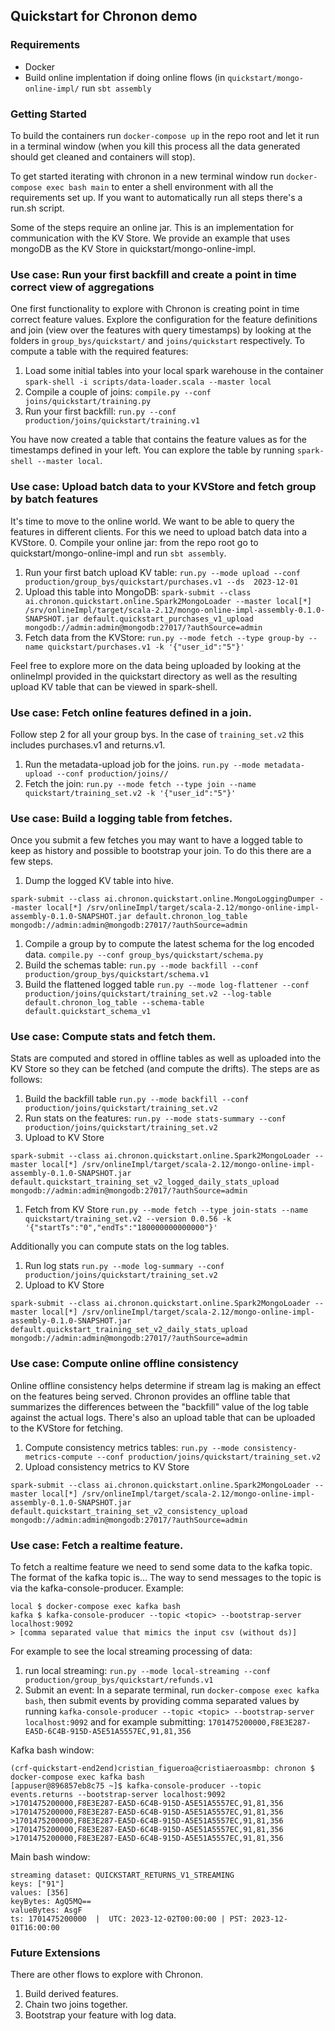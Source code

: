## Quickstart for Chronon demo


### Requirements

- Docker
- Build online implentation if doing online flows (in `quickstart/mongo-online-impl/` run `sbt assembly`

### Getting Started

To build the containers run `docker-compose up` in the repo root and let it run in a terminal window (when you kill this
process all the data generated should get cleaned and containers will stop).

To get started iterating with chronon in a new terminal window run `docker-compose exec bash main` to enter a shell environment with all the
requirements set up. If you want to automatically run all steps there's a run.sh script.

Some of the steps require an online jar. This is an implementation for communication with the KV Store. We provide an
example that uses mongoDB as the KV Store in quickstart/mongo-online-impl.


### Use case: Run your first backfill and create a point in time correct view of aggregations

One first functionality to explore with Chronon is creating point in time correct feature values. Explore the
configuration for the feature definitions and join (view over the features with query timestamps) by looking at the
folders in `group_bys/quickstart/` and `joins/quickstart` respectively. To compute a table with the required features:
1. Load some initial tables into your local spark warehouse in the container `spark-shell -i scripts/data-loader.scala
   --master local`
2. Compile a couple of joins: `compile.py --conf joins/quickstart/training.py`
3. Run your first backfill: `run.py --conf production/joins/quickstart/training.v1`

You have now created a table that contains the feature values as for the timestamps defined in your left.
You can explore the table by running `spark-shell --master local`.

### Use case: Upload batch data to your KVStore and fetch group by batch features

It's time to move to the online world. We want to be able to query the features in different clients. For this we need
to upload batch data into a KVStore.
0. Compile your online jar: from the repo root go to quickstart/mongo-online-impl and run `sbt assembly`.
1. Run your first batch upload KV table: `run.py --mode upload --conf production/group_bys/quickstart/purchases.v1 --ds  2023-12-01`
2. Upload this table into MongoDB: `spark-submit --class ai.chronon.quickstart.online.Spark2MongoLoader --master local[*] /srv/onlineImpl/target/scala-2.12/mongo-online-impl-assembly-0.1.0-SNAPSHOT.jar default.quickstart_purchases_v1_upload mongodb://admin:admin@mongodb:27017/?authSource=admin`
3. Fetch data from the KVStore: `run.py --mode fetch --type group-by --name quickstart/purchases.v1 -k '{"user_id":"5"}'`

Feel free to explore more on the data being uploaded by looking at the onlineImpl provided in the quickstart directory
as well as the resulting upload KV table that can be viewed in spark-shell.

### Use case: Fetch online features defined in a join.

Follow step 2 for all your group bys. In the case of `training_set.v2` this includes purchases.v1 and returns.v1.

1. Run the metadata-upload job for the joins. `run.py --mode metadata-upload --conf production/joins//`
2. Fetch the join: `run.py --mode fetch --type join --name quickstart/training_set.v2 -k '{"user_id":"5"}'`


### Use case: Build a logging table from fetches.

Once you submit a few fetches you may want to have a logged table to keep as history and possible to bootstrap your
join. To do this there are a few steps.

1. Dump the logged KV table into hive.
```
spark-submit --class ai.chronon.quickstart.online.MongoLoggingDumper --master local[*] /srv/onlineImpl/target/scala-2.12/mongo-online-impl-assembly-0.1.0-SNAPSHOT.jar default.chronon_log_table mongodb://admin:admin@mongodb:27017/?authSource=admin
```
1. Compile a group by to compute the latest schema for the log encoded data. `compile.py --conf group_bys/quickstart/schema.py`
1. Build the schemas table: `run.py --mode backfill --conf production/group_bys/quickstart/schema.v1`
1. Build the flattened logged table `run.py --mode log-flattener --conf production/joins/quickstart/training_set.v2 --log-table default.chronon_log_table --schema-table default.quickstart_schema_v1`

### Use case: Compute stats and fetch them.

Stats are computed and stored in offline tables as well as uploaded into the KV Store so they can be fetched (and
compute the drifts). The steps are as follows:
1. Build the backfill table `run.py --mode backfill --conf production/joins/quickstart/training_set.v2`
1. Run stats on the features: `run.py --mode stats-summary --conf production/joins/quickstart/training_set.v2`
1. Upload to KV Store
```
spark-submit --class ai.chronon.quickstart.online.Spark2MongoLoader --master local[*] /srv/onlineImpl/target/scala-2.12/mongo-online-impl-assembly-0.1.0-SNAPSHOT.jar default.quickstart_training_set_v2_logged_daily_stats_upload mongodb://admin:admin@mongodb:27017/?authSource=admin
```
1. Fetch from KV Store `run.py --mode fetch --type join-stats --name quickstart/training_set.v2 --version 0.0.56 -k '{"startTs":"0","endTs":"180000000000000"}'`

Additionally you can compute stats on the log tables.
1. Run log stats `run.py --mode log-summary --conf production/joins/quickstart/training_set.v2`
1. Upload to KV Store
```
spark-submit --class ai.chronon.quickstart.online.Spark2MongoLoader --master local[*] /srv/onlineImpl/target/scala-2.12/mongo-online-impl-assembly-0.1.0-SNAPSHOT.jar default.quickstart_training_set_v2_daily_stats_upload mongodb://admin:admin@mongodb:27017/?authSource=admin
```

### Use case: Compute online offline consistency

Online offline consistency helps determine if stream lag is making an effect on the features being served. Chronon
provides an offline table that summarizes the differences between the "backfill" value of the log table against the
actual logs. There's also an upload table that can be uploaded to the KVStore for fetching.
1. Compute consistency metrics tables:
`run.py --mode consistency-metrics-compute --conf production/joins/quickstart/training_set.v2`
1. Upload consistency metrics to KV Store
```
spark-submit --class ai.chronon.quickstart.online.Spark2MongoLoader --master local[*] /srv/onlineImpl/target/scala-2.12/mongo-online-impl-assembly-0.1.0-SNAPSHOT.jar default.quickstart_training_set_v2_consistency_upload mongodb://admin:admin@mongodb:27017/?authSource=admin
```

### Use case: Fetch a realtime feature.

To fetch a realtime feature we need to send some data to the kafka topic. The format of the kafka topic is...
The way to send messages to the topic is via the kafka-console-producer. Example:
```
local $ docker-compose exec kafka bash
kafka $ kafka-console-producer --topic <topic> --bootstrap-server localhost:9092
> [comma separated value that mimics the input csv (without ds)]
```

For example to see the local streaming processing of data:

1. run local streaming: `run.py --mode local-streaming --conf production/group_bys/quickstart/refunds.v1`
1. Submit an event: In a separate terminal, run `docker-compose exec kafka bash`, then submit events by providing comma
   separated values by running `kafka-console-producer --topic <topic> --bootstrap-server localhost:9092` and for
   example submitting: `1701475200000,F8E3E287-EA5D-6C4B-915D-A5E51A5557EC,91,81,356`

Kafka bash window:
```
(crf-quickstart-end2end)cristian_figueroa@cristiaeroasmbp: chronon $ docker-compose exec kafka bash
[appuser@896857eb8c75 ~]$ kafka-console-producer --topic events.returns --bootstrap-server localhost:9092
>1701475200000,F8E3E287-EA5D-6C4B-915D-A5E51A5557EC,91,81,356
>1701475200000,F8E3E287-EA5D-6C4B-915D-A5E51A5557EC,91,81,356
>1701475200000,F8E3E287-EA5D-6C4B-915D-A5E51A5557EC,91,81,356
>1701475200000,F8E3E287-EA5D-6C4B-915D-A5E51A5557EC,91,81,356
>1701475200000,F8E3E287-EA5D-6C4B-915D-A5E51A5557EC,91,81,356
```

Main bash window:
```
streaming dataset: QUICKSTART_RETURNS_V1_STREAMING
keys: ["91"]
values: [356]
keyBytes: AgQ5MQ==
valueBytes: AsgF
ts: 1701475200000  |  UTC: 2023-12-02T00:00:00 | PST: 2023-12-01T16:00:00
```

### Future Extensions

There are other flows to explore with Chronon.

1. Build derived features.
1. Chain two joins together.
1. Bootstrap your feature with log data.
